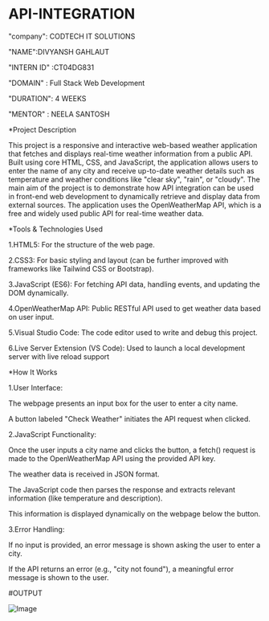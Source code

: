 # API-INTEGRATION

"company": CODTECH IT SOLUTIONS

"NAME":DIVYANSH GAHLAUT

"INTERN ID" :CT04DG831

"DOMAIN" :  Full Stack Web Development

"DURATION": 4 WEEKS

"MENTOR" : NEELA SANTOSH

 *Project Description
 
This project is a responsive and interactive web-based weather application that fetches and displays real-time weather information from a public API. Built using core HTML, CSS, and JavaScript, the application allows users to enter the name of any city and receive up-to-date weather details such as temperature and weather conditions like "clear sky", "rain", or "cloudy".
The main aim of the project is to demonstrate how API integration can be used in front-end web development to dynamically retrieve and display data from external sources. The application uses the OpenWeatherMap API, which is a free and widely used public API for real-time weather data.

*Tools & Technologies Used

1.HTML5: For the structure of the web page.

2.CSS3: For basic styling and layout (can be further improved with frameworks like Tailwind CSS or Bootstrap).

3.JavaScript (ES6): For fetching API data, handling events, and updating the DOM dynamically.

4.OpenWeatherMap API: Public RESTful API used to get weather data based on user input.

5.Visual Studio Code: The code editor used to write and debug this project.

6.Live Server Extension (VS Code): Used to launch a local development server with live reload support

*How It Works
 
1.User Interface:

The webpage presents an input box for the user to enter a city name.

A button labeled "Check Weather" initiates the API request when clicked.

2.JavaScript Functionality:

Once the user inputs a city name and clicks the button, a fetch() request is made to the OpenWeatherMap API using the provided API key.

The weather data is received in JSON format.

The JavaScript code then parses the response and extracts relevant information (like temperature and description).

This information is displayed dynamically on the webpage below the button.

3.Error Handling:

If no input is provided, an error message is shown asking the user to enter a city.

If the API returns an error (e.g., "city not found"), a meaningful error message is shown to the user.

#OUTPUT

![Image](https://github.com/user-attachments/assets/77019fc7-7676-43a9-9a76-4a6fef41a852)
